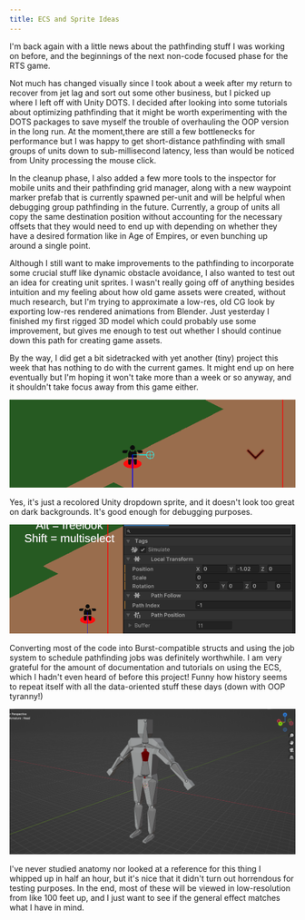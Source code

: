 ```yaml
---
title: ECS and Sprite Ideas
---
```


I'm back again with a little news about the pathfinding stuff I was working on before, and the beginnings of the next non-code focused phase for the RTS game.

Not much has changed visually since I took about a week after my return to recover from jet lag and sort out some other business, but I picked up where I left off with Unity DOTS. I decided after looking into some tutorials about optimizing pathfinding that it might be worth experimenting with the DOTS packages to save myself the trouble of overhauling the OOP version in the long run. At the moment,there are still a few bottlenecks for performance but I was happy to get short-distance pathfinding with small groups of units down to sub-millisecond latency, less than would be noticed from Unity processing the mouse click.

In the cleanup phase, I also added a few more tools to the inspector for mobile units and their pathfinding grid manager, along with a new waypoint marker prefab that is currently spawned per-unit and will be helpful when debugging group pathfinding in the future. Currently, a group of units all copy the same destination position without accounting for the necessary offsets that they would need to end up with depending on whether they have a desired formation like in Age of Empires, or even bunching up around a single point.

Although I still want to make improvements to the pathfinding to incorporate some crucial stuff like dynamic obstacle avoidance, I also wanted to test out an idea for creating unit sprites. I wasn't really going off of anything besides intuition and my feeling about how old game assets were created, without much research, but I'm trying to approximate a low-res, old CG look by exporting low-res rendered animations from Blender. Just yesterday I finished my first rigged 3D model which could probably use some improvement, but gives me enough to test out whether I should continue down this path for creating game assets.

By the way, I did get a bit sidetracked with yet another (tiny) project this week that has nothing to do with the current games. It might end up on here eventually but I'm hoping it won't take more than a week or so anyway, and it shouldn't take focus away from this game either.

![A screenshot of the new waypoint marker and a small cyan line drawn from a selected unit in motion towards its target, indicating its next pathfinding destination en route.](/../assets/images/blog/0009/waypointmarker.png)

Yes, it's just a recolored Unity dropdown sprite, and it doesn't look too great on dark backgrounds. It's good enough for debugging purposes.

![A screenshot of the Unity scene view and inspector window side-by-side, showing that the controlled unit is powered by a hidden Entity with its own position and path following information.](/../assets/images/blog/0009/ecs.png)

Converting most of the code into Burst-compatible structs and using the job system to schedule pathfinding jobs was definitely worthwhile. I am very grateful for the amount of documentation and tutorials on using the ECS, which I hadn't even heard of before this project! Funny how history seems to repeat itself with all the data-oriented stuff these days (down with OOP tyranny!)

![A screenshot of the Blender main viewport, showing a primitive 3D character model with an attached armature, its root bone colored red.](/../assets/images/blog/0009/blender.png)

I've never studied anatomy nor looked at a reference for this thing I whipped up in half an hour, but it's nice that it didn't turn out horrendous for testing purposes. In the end, most of these will be viewed in low-resolution from like 100 feet up, and I just want to see if the general effect matches what I have in mind.